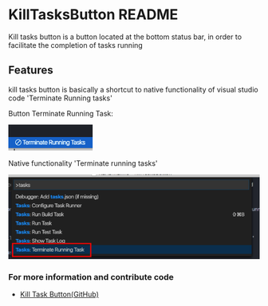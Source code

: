 # KillTasksButton README

Kill tasks button is a button located at the bottom status bar, in order to facilitate the completion of tasks running

## Features

kill tasks button is basically a shortcut to native functionality of visual studio code 'Terminate Running tasks' 

 Button Terminate Running Task:
 
![alt tag](https://github.com/dtrajano/killtasksbutton/blob/master/images/killTaskButton.png)

Native functionality 'Terminate running tasks'

![alt tag](https://github.com/dtrajano/killtasksbutton/blob/master/images/nativeTerminateRunTasks.png)

### For more information and contribute code

* [Kill Task Button(GitHub)](https://github.com/dtrajano/killtasksbutton)